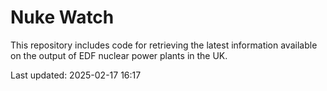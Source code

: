 # Nuke Watch

This repository includes code for retrieving the latest information available on the output of EDF nuclear power plants in the UK.

Last updated: 2025-02-17 16:17